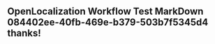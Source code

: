 <properties
ms.topic="hero-topic"
ms.test1="hero-topic"
ms.test2="test"/>

## OpenLocalization Workflow Test MarkDown 084402ee-40fb-469e-b379-503b7f5345d4 thanks!

